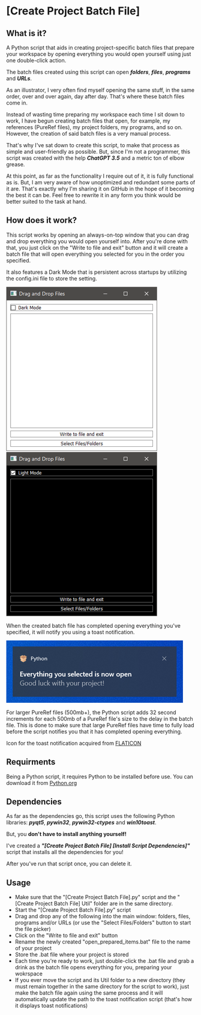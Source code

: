 # [Create Project Batch File]

## What is it?
A Python script that aids in creating project-specific batch files that prepare your workspace by opening everything you would open yourself using just one double-click action.

The batch files created using this script can open ***folders***, ***files***, ***programs*** and ***URLs***.

As an illustrator, I  very often  find myself opening the same stuff, in the same order, over and over again, day after day. That's where these batch files come in. 

Instead of wasting time preparing my workspace each time I sit down to work, I have begun creating batch files that open, for example, my references (PureRef files), my project folders, my programs, and so on. However, the creation of said batch files is a very manual process. 

That's why I've sat down to create this script, to make that process as simple and user-friendly as possible. But, since I'm not a programmer, this script was created with the help ***ChatGPT 3.5*** and a metric ton of elbow grease. 

At this point, as far as the functionality I require out of it, it is fully functional as is. But, I am very aware of how unoptimized and redundant some parts of it are. That's exactly why I'm sharing it on GitHub in the hope of it becoming the best it can be. Feel free to rewrite it in any form you think would be better suited to the task at hand.

## How does it work?

This script works by opening an always-on-top window that you can drag and drop everything you would open yourself into. After you're done with that, you just click on the "Write to file and exit" button and it will create a batch file that will open everything you selected for you in the order you specified. 

It also features a Dark Mode that is persistent across startups by utilizing the config.ini file to store the setting.

![[Create Project Batch File] - Light Mode](https://github.com/BoundToMakeArt/Create-Project-Batch-File/blob/main/Images/%5BCreate%20Project%20Batch%20File%5D%20_-_Light_Mode.png)    ![[Create Project Batch File] - Light Mode](https://github.com/BoundToMakeArt/Create-Project-Batch-File/blob/main/Images/%5BCreate%20Project%20Batch%20File%5D%20_-_Dark_Mode.png)

When the created batch file has completed opening everything you've specified, it will notify you using a toast notification.

![[Create Project Batch File] - Toast Notification](https://github.com/BoundToMakeArt/Create-Project-Batch-File/blob/main/Images/%5BCreate%20Project%20Batch%20File%5D_-_Toast_Notification.png)

For larger PureRef files (500mb+), the Python script adds 32 second increments for each 500mb of a PureRef file's size to the delay in the batch file. This is done to make sure that large PureRef files have time to fully load before the script notifies you that it has completed opening everything.

Icon for the toast notification acquired from [FLATICON](https://www.flaticon.com/free-icon/open-box_869078)

## Requirments

Being a Python script, it requires Python to be installed before use. You can download it from [Python.org](https://www.python.org/)

## Dependencies

As far as the dependencies go, this script uses the following Python libraries: ***pyqt5***, ***pywin32***, ***pywin32-ctypes*** and ***win10toast***.

But, you **don't have to install anything yourself!**

I've created a ***"[Create Project Batch File] [Install Script Dependencies]"*** script that installs all the dependencies for you!

After you've run that script once, you can delete it.

## Usage
- Make sure that the "[Create Project Batch File].py" script and the "[Create Project Batch File] Util" folder are in the same directory.
- Start the "[Create Project Batch File].py" script
- Drag and drop any of the following into the main window: folders, files, programs and/or URLs (or use the "Select Files/Folders" button to start the file picker)
- Click on the "Write to file and exit" button
- Rename the newly created "open_prepared_items.bat" file to the name of your project
- Store the .bat file where your project is stored
- Each time you're ready to work, just double-click the .bat file and grab a drink as the batch file opens everything for you, preparing your wokrspace
- If you ever move the script and its Util folder to a new directory (they must remain together in the same directory for the script to work), just make the batch file again using the same process and it will automatically update the path to the toast notification script (that's how it displays toast notifications)
